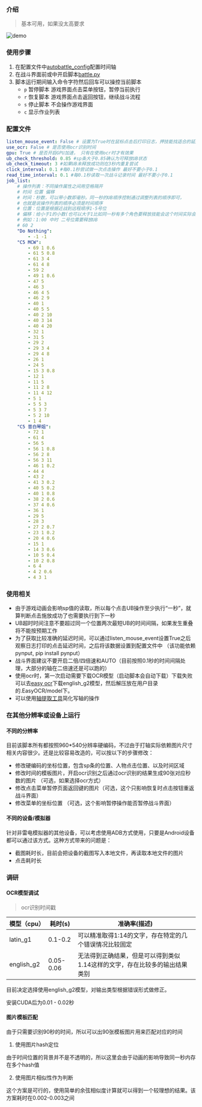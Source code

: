 ### 介绍

> 基本可用，如果没太高要求

![demo](demo.webp)

### 使用步骤

1. 在配置文件中[autobattle_config](../autobattle_config.yml)配置时间轴
2. 在战斗界面前或中开启脚本[battle.py](../battle.py)
3. 脚本运行期间输入命令字符然后回车可以操控当前脚本
   * `p` 暂停脚本 游戏界面点击菜单按钮，暂停当前执行
   * `r` 恢复脚本 游戏界面点击返回按钮，继续战斗流程
   * `s` 停止脚本 不会操作游戏界面
   * `c` 显示作业列表

### 配置文件

```yaml
listen_mouse_event: False # 设置为True时在鼠标点击后打印日志，押技能找适合的延后时间时使用，先手动点，然后看日志输出的延迟时间信息
use_ocr: False # 是否使用ocr识别时间
gpu: True # 是否开启GPU加速， 只有在使用ocr时才有效果
ub_check_threshold: 0.85 #sp条大于0.85确认为可释放UB状态
ub_check_timeout: 3 #如果UB未释放成功则在3秒内重复尝试
click_interval: 0.1 #每0.1秒尝试做一次点击操作 最好不要小于0.1
read_time_interval: 0.1 #每0.1秒读取一次战斗记录时间 最好不要小于0.1
job_list:
    # 操作列表：不同操作属性之间用空格隔开
    # 时间 位置 偏移
    # 时间：秒数，可以带小数即毫秒。同一秒的UB顺序控制通过调整列表的顺序即可，
    # 也就是说操作列表的顺序必须是时间顺序
    # 位置：位置是根据近战到远程顺序1-5号位
    # 偏移：给小于1的小数(也可以大于1比如同一秒有多个角色要释放技能会这个时间实际会持续很久)，正常到指定时间就会释放UB，如果希望延后(押技能)可以设置这个值
    # 例如：1:00 中时 二号位需要释放UB
    # 60 2
    "Do Nothing":
        - -1 -1
    "C5 MCW":
        - 69 1 0.6
        - 61 5 0.8
        - 61 3 4
        - 61 4 8
        - 59 2
        - 49 1 0.6
        - 47 5
        - 46 3
        - 46 4 5
        - 46 2 9
        - 40 1
        - 40 5 5
        - 40 2 10
        - 40 3 14
        - 40 4 20
        - 32 1
        - 31 5
        - 29 2
        - 29 3 4
        - 29 4 8
        - 26 1
        - 24 5
        - 15 3 0.8
        - 12 1
        - 11 5
        - 11 2 8
        - 11 4 12
        - 5 1
        - 5 5 3
        - 5 3 7
        - 5 2 10
        - 1 4
    "C5 普白琴姐":
        - 72 1
        - 61 4
        - 56 5
        - 56 1 0.8
        - 56 2 8
        - 56 3 11
        - 46 1 0.2
        - 44 4
        - 43 2
        - 41 3 0.2
        - 40 5 0.2
        - 40 1 0.8
        - 38 2 0.6
        - 37 4 0.6
        - 36 1
        - 29 5
        - 28 3
        - 27 2 0.7
        - 23 1 0.2
        - 20 4 0.6
        - 15 1
        - 14 3 0.6
        - 10 5 0.4
        - 10 2 0.8
        - 6 4
        - 4 2 0.6
        - 4 3 1
```

### 使用相关

* 由于游戏动画会影响sp值的读取，所以每个点击UB操作至少执行“一秒”，就算判断点击施放成功了也需要执行到下一秒
* UB超时时间注意不要超过同一个位置两次最短UB的时间间隔，如果发生重叠将不能按预期工作
* 为了获取比较准确的延迟时间，可以通过listen_mouse_event设置True之后观察日志打印的点击延迟时间，之后将该数据设置到配置文件中 （该功能依赖pynput, pip install pynput）
* 战斗界面建议不要开启二倍/四倍速和AUTO（目前按照0.1秒的时间间隔处理，大部分的轴在二倍速还是可以跑的）
* 使用ocr时，第一次启动需要下载OCR模型（启动脚本会自动下载）下载失败可以去[easy ocr](https://www.jaided.ai/easyocr/modelhub/)下载english_g2模型，然后解压放在用户目录的.EasyOCR/model下。
* 可以使用[轴提取工具](../plugins/battleline_extractor)简化写轴的操作

### 在其他分辨率或设备上运行

#### 不同的分辨率

目前该脚本所有都按照960*540分辨率硬编码，不过由于打轴实际依赖图片尺寸相关内容很少。还是比较容易改造的，可以按以下的步骤修改：

* 修改硬编码的坐标位置，包含sp条的位置、人物点击位置、以及时间区域
* 修改时间的模板图片，开启ocr识别之后通过ocr识别的结果生成90张对应秒数的图片 （可选，如果选择ocr方式）
* 修改点击菜单暂停页面返回键的图片（可选，这个只影响恢复时点击按钮重返战斗界面）
* 修改菜单的坐标位置 （可选，这个影响暂停操作能否暂停战斗界面）

#### 不同的设备/模拟器

针对非雷电模拟器的其他设备，可以考虑使用ADB方式使用，只要是Android设备都可以通过该方式。这种方式带来的问题是：

* 截图耗时长，目前会把设备的截图写入本地文件，再读取本地文件的图片
* 点击耗时长

### 调研

#### OCR模型调试

>  ocr识别时间戳

| 模型（cpu） | 耗时(s)   | 准确率(描述)                                                 |
| ----------- | --------- | ------------------------------------------------------------ |
| latin_g1    | 0.1-0.2   | 可以精准取得1:14的文字，存在特定的几个错误情况比较固定       |
| english_g2  | 0.05-0.06 | 无法得到正确结果，但是可以得到类似1.14这样的文字，存在比较多的输出结果类别 |

目前决定选择使用english_g2模型，对输出类型根据错误形式做修正。

安装CUDA后为0.01 - 0.02秒

#### 图片模板匹配

由于只需要识别90秒的时间，所以可以出90张模板图片用来匹配对应的时间

1. 使用图片hash定位

由于时间位置的背景并不是不透明的，所以这里会由于动画的影响导致同一秒内存在多个hash值

2. 使用图片相似性作为判断

这个方案是可行的，使用简单的余弦相似度计算就可以得到一个较理想的结果。该方案耗时在0.002-0.003之间

